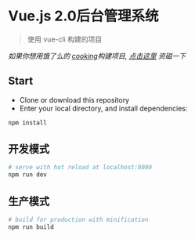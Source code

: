 # Vue.js 2.0后台管理系统

> 使用 vue-cli 构建的项目 

*如果你想用饿了么的 [cooking](https://github.com/elemefe/cooking)构建项目, [点击这里](https://github.com/ElementUI/element-cooking-starter) 资磁一下*

## Start

 - Clone or download this repository
 - Enter your local directory, and install dependencies:

``` bash
npm install
```

## 开发模式

``` bash
# serve with hot reload at localhost:8080
npm run dev
```

## 生产模式

``` bash
# build for production with minification
npm run build
```
